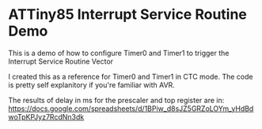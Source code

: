 # ATTiny85 Interrupt Service Routine Demo
This is a demo of how to configure Timer0 and Timer1 to trigger the Interrupt Service Routine Vector

I created this as a reference for Timer0 and Timer1 in CTC mode. The code is pretty self explanitory if you're familiar with AVR.

The results of delay in ms for the prescaler and top register are in: https://docs.google.com/spreadsheets/d/1BPiw_d8sJZ5GRZoLOYm_yHdBdwoTpKPJyz7RcdNn3dk
